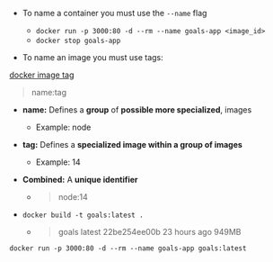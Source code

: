 - To name a container you must use the `--name` flag

  - `docker run -p 3000:80 -d --rm --name goals-app <image_id>`
  - `docker stop goals-app`

- To name an image you must use tags:

[docker image tag](https://docs.docker.com/engine/reference/commandline/image_tag/)

> name:tag

- **name:** Defines a **group** of **possible more specialized**, images

  - Example: node

- **tag:** Defines a **specialized image within a group of images**

  - Example: 14

- **Combined:** A **unique identifier**

  - > node:14

- `docker build -t goals:latest .`
  - > goals latest 22be254ee00b 23 hours ago 949MB

`docker run -p 3000:80 -d --rm --name goals-app goals:latest`
